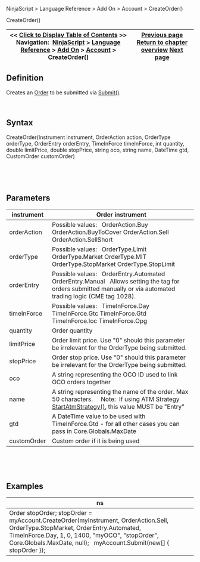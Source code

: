 ﻿


NinjaScript \> Language Reference \> Add On \> Account \> CreateOrder()






















CreateOrder()







| \<\< [Click to Display Table of Contents](createorder.md) \>\> **Navigation:**     [NinjaScript](ninjascript-1.md) \> [Language Reference](language_reference_wip-1.md) \> [Add On](add_on-1.md) \> [Account](account_class-1.md) \> CreateOrder() | [Previous page](connectoptions-1.md) [Return to chapter overview](account_class-1.md) [Next page](denomination-1.md) |
| --- | --- |











## Definition


Creates an [Order](order-1.md) to be submitted via [Submit()](submit-1.md).


 


## Syntax


CreateOrder(Instrument instrument, OrderAction action, OrderType orderType, OrderEntry orderEntry, TimeInForce timeInForce, int quantity, double limitPrice, double stopPrice, string oco, string name, DateTime gtd, CustomOrder customOrder)


 


 


## Parameters




| instrument | Order instrument |
| --- | --- |
| orderAction | Possible values:   OrderAction.Buy OrderAction.BuyToCover OrderAction.Sell OrderAction.SellShort |
| orderType | Possible values:   OrderType.Limit OrderType.Market OrderType.MIT OrderType.StopMarket OrderType.StopLimit |
| orderEntry | Possible values:   OrderEntry.Automated OrderEntry.Manual   Allows setting the tag for orders submitted manually or via automated trading logic (CME tag 1028\). |
| timeInForce | Possible values:   TimeInForce.Day TimeInForce.Gtc TimeInForce.Gtd TimeInForce.Ioc TimeInForce.Opg |
| quantity | Order quantity |
| limitPrice | Order limit price. Use "0" should this parameter be irrelevant for the OrderType being submitted. |
| stopPrice | Order stop price. Use "0" should this parameter be irrelevant for the OrderType being submitted. |
| oco | A string representing the OCO ID used to link OCO orders together |
| name | A string representing the name of the order. Max 50 characters.     Note:  If using ATM Strategy [StartAtmStrategy()](startatmstrategy-1.md), this value MUST be "Entry" |
| gtd | A DateTime value to be used with TimeInForce.Gtd \- for all other cases you can pass in Core.Globals.MaxDate |
| customOrder | Custom order if it is being used |



 


 


## 


## Examples




| ns |
| --- |
| Order stopOrder; stopOrder \= myAccount.CreateOrder(myInstrument, OrderAction.Sell, OrderType.StopMarket, OrderEntry.Automated, TimeInForce.Day, 1, 0, 1400, "myOCO", "stopOrder", Core.Globals.MaxDate, null);   myAccount.Submit(new\[] { stopOrder }); |









